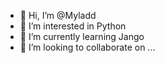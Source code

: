 - 👋 Hi, I’m @Myladd
- 👀 I’m interested in Python
- 🌱 I’m currently learning Jango
- 💞️ I’m looking to collaborate on ...

<!---
Myladd/Myladd is a ✨ special ✨ repository because its `README.md` (this file) appears on your GitHub profile.
You can click the Preview link to take a look at your changes.
--->
